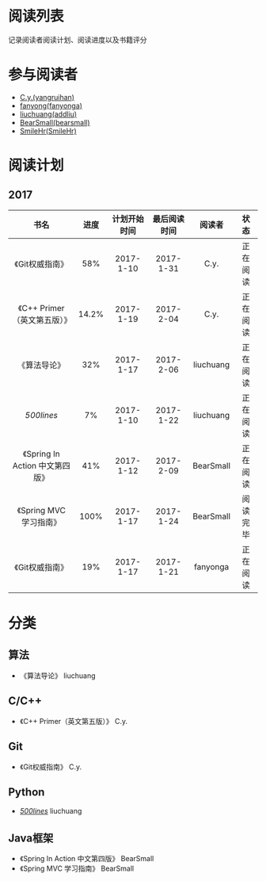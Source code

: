 # 阅读列表
记录阅读者阅读计划、阅读进度以及书籍评分

# 参与阅读者
- [C.y.(yangruihan)](https://github.com/yangruihan)
- [fanyong(fanyonga)](https://github.com/fanyonga)
- [liuchuang(addliu)](https://github.com/addliu)
- [BearSmall(bearsmall)](https://github.com/bearsmall)
- [SmileHr(SmileHr)](https://github.com/SmileHr)

# 阅读计划
## 2017
|            书名            |  进度   |  计划开始时间   |  最后阅读时间   |    阅读者    |  状态  |
| :----------------------: | :---: | :-------: | :-------: | :-------: | :--: |
|        《Git权威指南》         |  58%  | 2017-1-10 | 2017-1-31 |   C.y.    | 正在阅读 |
|   《C++ Primer（英文第五版）》    | 14.2% | 2017-1-19 | 2017-2-04 |   C.y.    | 正在阅读 |
|          《算法导论》          |  32%  | 2017-1-17 | 2017-2-06 | liuchuang | 正在阅读 |
|        _500lines_        |  7%   | 2017-1-10 | 2017-1-22 | liuchuang | 正在阅读 |
| 《Spring In Action 中文第四版》 |  41%  | 2017-1-12 | 2017-2-09 | BearSmall | 正在阅读 |
|    《Spring MVC 学习指南》     | 100%  | 2017-1-17 | 2017-1-24 | BearSmall | 阅读完毕 |
|        《Git权威指南》         |  19%  | 2017-1-17 | 2017-1-21 | fanyonga  | 正在阅读 |

# 分类
## 算法
- 《算法导论》 liuchuang

## C/C++
- 《C++ Primer（英文第五版）》 C.y.

## Git
- 《Git权威指南》 C.y.

## Python
- [_500lines_][500lines] liuchuang

## Java框架
- 《Spring In Action 中文第四版》 BearSmall
- 《Spring MVC 学习指南》 BearSmall

[500lines]:https://github.com/aosabook/500lines

